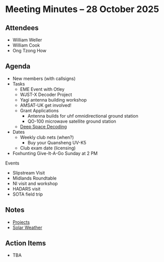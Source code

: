 # Meeting Minutes – 28 October 2025

## Attendees
- William Weller
- William Cook
- Ong Tzong How

## Agenda
- New members (with callsigns)
- Tasks
  - EME Event with Otley
  - WJST-X Decoder Project
  - Yagi antenna building workshop
  - AMSAT-UK get involved!
  - Grant Applications
    - Antenna builds for uhf omnidirectional ground station
    - QO-100 microwave satellite ground station
  - [Deep Space Decoding](https://youtu.be/RDbs6l4rMhs?si=EDzfMRSgULVP02Bq)
- Dates
  - Weekly club nets (when?)
    - Buy your Quansheng UV-K5 
  - Club exam date (licensing)
- Foxhunting Give-It-A-Go Sunday at 2 PM

Events
- Slipstream Visit
- Midlands Roundtable
- NI visit and workshop
- HADARS visit
- SOTA field trip

## Notes
- [Projects](https://wiki.leedsspacecomms.co.uk/#/2025-10-28)
- [Solar Weather](https://solarham.com)

## Action Items
- TBA
